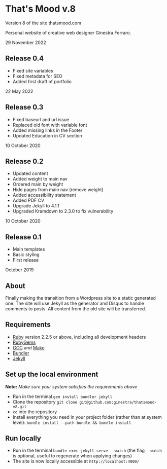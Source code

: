# That's Mood v.8
Version 8 of the site thatsmood.com

Personal website of creative web designer Ginestra Ferraro.

29 November 2022

## Release 0.4
* Fixed site variables
* Fixed metadata for SEO
* Added first draft of portfolio

22 May 2022

## Release 0.3
* Fixed baseurl and url issue
* Replaced old font with variable font
* Added missing links in the Footer
* Updated Education in CV section

10 October 2020

## Release 0.2
* Updated content
* Added weight to main nav
* Ordered main by weight
* Hide pages from main nav (remove weight)
* Added accessibility statement
* Added PDF CV
* Upgrade Jekyll to 4.1.1
* Upgraded Kramdown to 2.3.0 to fix vulnerability

10 October 2020

## Release 0.1
* Main templates
* Basic styling
* First release

October 2019

## About
Finally making the transition from a Wordpress site to a static generated one.
The site will use Jekyll as the generator and Disqus to handle comments to posts.
All content from the old site will be transferred.


## Requirements
* [Ruby](https://www.ruby-lang.org/en/downloads/) version 2.2.5 or above, including all development headers
* [RubyGems](https://rubygems.org/pages/download)
* [GCC](https://gcc.gnu.org/install/) and [Make](https://www.gnu.org/software/make/)
* [Bundler](https://bundler.io/)
* [Jekyll](https://jekyllrb.com/)

## Set up the local environment
**Note:** _Make sure your system satisfies the requirements above_

* Run in the terminal `gem install bundler jekyll`
* Clone the repository `git clone git@github.com:ginestra/thatsmood-v8.git`
* `cd` into the repository
* Install everything you need in your project folder (rather than at system level): `bundle install --path bundle && bundle install`

## Run locally

* Run in the terminal `bundle exec jekyll serve --watch` (the flag `--watch` is optional, useful to regenerate when applying changes)
* The site is now locally accessible at `http://localhost:4000/`